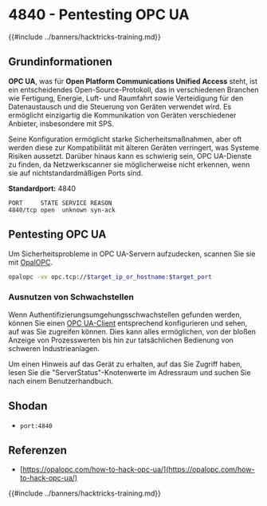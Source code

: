 # 4840 - Pentesting OPC UA

{{#include ../banners/hacktricks-training.md}}

## Grundinformationen

**OPC UA**, was für **Open Platform Communications Unified Access** steht, ist ein entscheidendes Open-Source-Protokoll, das in verschiedenen Branchen wie Fertigung, Energie, Luft- und Raumfahrt sowie Verteidigung für den Datenaustausch und die Steuerung von Geräten verwendet wird. Es ermöglicht einzigartig die Kommunikation von Geräten verschiedener Anbieter, insbesondere mit SPS.

Seine Konfiguration ermöglicht starke Sicherheitsmaßnahmen, aber oft werden diese zur Kompatibilität mit älteren Geräten verringert, was Systeme Risiken aussetzt. Darüber hinaus kann es schwierig sein, OPC UA-Dienste zu finden, da Netzwerkscanner sie möglicherweise nicht erkennen, wenn sie auf nichtstandardmäßigen Ports sind.

**Standardport:** 4840
```text
PORT     STATE SERVICE REASON
4840/tcp open  unknown syn-ack
```
## Pentesting OPC UA

Um Sicherheitsprobleme in OPC UA-Servern aufzudecken, scannen Sie sie mit [OpalOPC](https://opalopc.com/).
```bash
opalopc -vv opc.tcp://$target_ip_or_hostname:$target_port
```
### Ausnutzen von Schwachstellen

Wenn Authentifizierungsumgehungsschwachstellen gefunden werden, können Sie einen [OPC UA-Client](https://www.prosysopc.com/products/opc-ua-browser/) entsprechend konfigurieren und sehen, auf was Sie zugreifen können. Dies kann alles ermöglichen, von der bloßen Anzeige von Prozesswerten bis hin zur tatsächlichen Bedienung von schweren Industrieanlagen.

Um einen Hinweis auf das Gerät zu erhalten, auf das Sie Zugriff haben, lesen Sie die "ServerStatus"-Knotenwerte im Adressraum und suchen Sie nach einem Benutzerhandbuch.

## Shodan

- `port:4840`

## Referenzen

- [https://opalopc.com/how-to-hack-opc-ua/](https://opalopc.com/how-to-hack-opc-ua/)


{{#include ../banners/hacktricks-training.md}}
